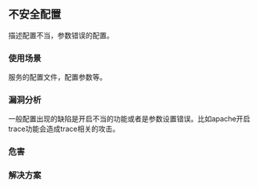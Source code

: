 ## 不安全配置
描述配置不当，参数错误的配置。

### 使用场景
服务的配置文件，配置参数等。

### 漏洞分析
一般配置出现的缺陷是开启不当的功能或者是参数设置错误。比如apache开启trace功能会造成trace相关的攻击。

### 危害

### 解决方案